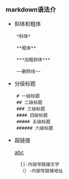 ### markdown语法介
+ 斜体和粗体
```
    *斜体*   

    **粗体**  

    ***加粗斜体***

    ~~删除线~~

```
+ 分级标题
```
    # 一级标题
    ## 二级标题
    ### 三级标题
    #### 四级标题
    ##### 五级标题
    ###### 六级标题
```

+ 超链接

  [abc](www.baidu.com)

  ```
    []-内部写链接文字
    （）-内部写链接地址
  ```
